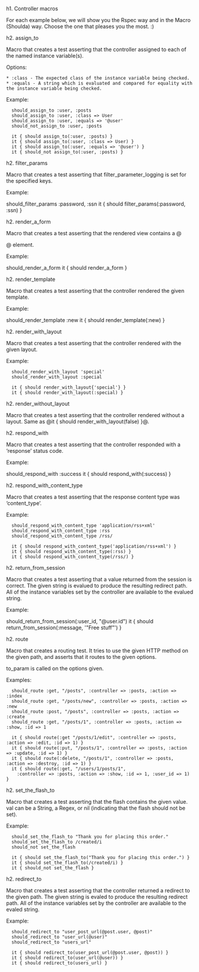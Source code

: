 h1. Controller macros

For each example below, we will show you the Rspec way and in the Macro (Shoulda) way. Choose the one that pleases you the most. :)

h2. assign_to

Macro that creates a test asserting that the controller assigned to each of the named instance variable(s).

Options:

    * :class - The expected class of the instance variable being checked.
    * :equals - A string which is evaluated and compared for equality with the instance variable being checked.

Example:

<pre><code>  should_assign_to :user, :posts
  should_assign_to :user, :class => User
  should_assign_to :user, :equals => '@user'
  should_not_assign_to :user, :posts

  it { should assign_to(:user, :posts) }
  it { should assign_to(:user, :class => User) }
  it { should assign_to(:user, :equals => '@user') }
  it { should_not assign_to(:user, :posts) }</code></pre>

h2. filter_params

Macro that creates a test asserting that filter_parameter_logging is set for the specified keys.

Example:

  should_filter_params :password, :ssn
  it { should filter_params(:password, :ssn) }

h2. render_a_form

Macro that creates a test asserting that the rendered view contains a @<form>@ element.

Example:

  should_render_a_form
  it { should render_a_form }

h2. render_template

Macro that creates a test asserting that the controller rendered the given template.

Example:

  should_render_template :new
  it { should render_template(:new) }

h2. render_with_layout

Macro that creates a test asserting that the controller rendered with the given layout.

Example:

<pre><code>  should_render_with_layout 'special'
  should_render_with_layout :special

  it { should render_with_layout{'special'} }
  it { should render_with_layout(:special) }</code></pre>

h2. render_without_layout

Macro that creates a test asserting that the controller rendered without a layout. Same as @it { should render_with_layout(false) }@.

h2. respond_with

Macro that creates a test asserting that the controller responded with a ‘response’ status code.

Example:

  should_respond_with :success
  it { should respond_with(:success) }

h2. respond_with_content_type

Macro that creates a test asserting that the response content type was ‘content_type’.

Example:

<pre><code>  should_respond_with_content_type 'application/rss+xml'
  should_respond_with_content_type :rss
  should_respond_with_content_type /rss/

  it { should respond_with_content_type('application/rss+xml') }
  it { should respond_with_content_type(:rss) }
  it { should respond_with_content_type(/rss/) }</code></pre>

h2. return_from_session

Macro that creates a test asserting that a value returned from the session is correct. The given string is evalued to produce the resulting redirect path. All of the instance variables set by the controller are available to the evalued string.

Example:

  should_return_from_session(:user_id, "@user.id")
  it { should return_from_session(:message, '"Free stuff"') }

h2. route

Macro that creates a routing test. It tries to use the given HTTP method on the given path, and asserts that it routes to the given options.

to_param is called on the options given.

Examples:

<pre><code>  should_route :get, "/posts", :controller => :posts, :action => :index
  should_route :get, "/posts/new", :controller => :posts, :action => :new
  should_route :post, "/posts", :controller => :posts, :action => :create
  should_route :get, "/posts/1", :controller => :posts, :action => :show, :id => 1

  it { should route(:get "/posts/1/edit", :controller => :posts, :action => :edit, :id => 1) }
  it { should route(:put, "/posts/1", :controller => :posts, :action => :update, :id => 1) }
  it { should route(:delete, "/posts/1", :controller => :posts, :action => :destroy, :id => 1) }
  it { should route(:get, "/users/1/posts/1",
    :controller => :posts, :action => :show, :id => 1, :user_id => 1) }</code></pre>

h2. set_the_flash_to

Macro that creates a test asserting that the flash contains the given value. val can be a String, a Regex, or nil (indicating that the flash should not be set).

Example:

<pre><code>  should_set_the_flash_to "Thank you for placing this order."
  should_set_the_flash_to /created/i
  should_not set_the_flash

  it { should set_the_flash_to("Thank you for placing this order.") }
  it { should set_the_flash_to(/created/i) }
  it { should_not set_the_flash }</code></pre>

h2. redirect_to

Macro that creates a test asserting that the controller returned a redirect to the given path. The given string is evaled to produce the resulting redirect path. All of the instance variables set by the controller are available to the evaled string.

Example:

<pre><code>  should_redirect_to "user_post_url(@post.user, @post)"
  should_redirect_to "user_url(@user)"
  should_redirect_to "users_url"

  it { should redirect_to(user_post_url(@post.user, @post)) }
  it { should redirect_to(user_url(@user)) }
  it { should redirect_to(users_url) }</code></pre>

